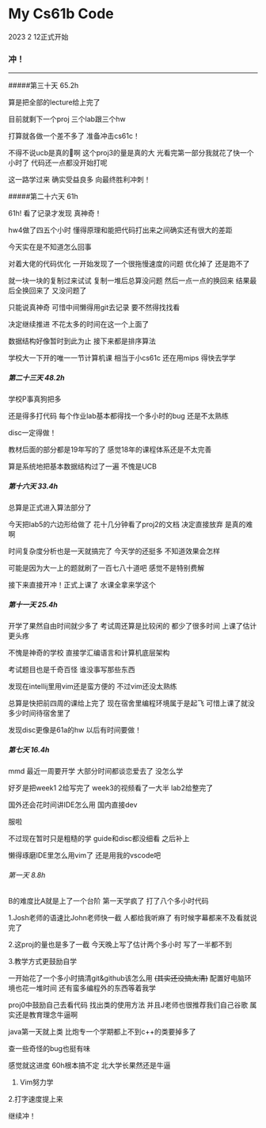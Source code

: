 
# My Cs61b Code

2023 2 12正式开始

### 冲！

*****

#####第三十天 65.2h

算是把全部的lecture给上完了

目前就剩下一个proj 三个lab跟三个hw

打算就各做一个差不多了 准备冲击cs61c！

不得不说ucb是真的🐂啊 这个proj3的量是真的大 光看完第一部分我就花了快一个小时了 代码还一点都没开始打呢

这一路学过来 确实受益良多 向最终胜利冲刺！

#####第二十六天 61h

61h! 看了记录才发现 真神奇！

hw4做了四五个小时 懂得原理和能把代码打出来之间确实还有很大的差距

今天实在是不知道怎么回事

对着大佬的代码优化 一开始发现了一个很拖慢速度的问题 优化掉了 还是跑不了

就一块一块的复制过来试试 复制一堆后总算没问题 然后一点一点的换回来 结果最后全换回来了 又没问题了

只能说真神奇 可惜中间懒得用git去记录 要不然得找找看

决定继续推进 不花太多的时间在这一个上面了

数据结构好像暂时到此为止 接下来都是排序算法

学校大一下开的唯一一节计算机课 相当于小cs61c 还在用mips 得快去学学


##### 第二十三天 48.2h

学校P事真狗把多

还是得多打代码 每个作业lab基本都得找一个多小时的bug 还是不太熟练

disc一定得做！

教材后面的部分都是19年写的了 感觉18年的课程体系还是不太完善

算是系统地把基本数据结构过了一遍 不愧是UCB



##### 第十六天 33.4h

总算是正式进入算法部分了 

今天把lab5的六边形给做了 花十几分钟看了proj2的文档 决定直接放弃 是真的难啊

时间复杂度分析也是一天就搞完了 今天学的还挺多 不知道效果会怎样

可能是因为大一上的题就刷了一百七八十道吧 感觉不是特别费解

接下来直接开冲！正式上课了 水课全拿来学这个


##### 第十一天 25.4h

开学了果然自由时间就少多了 考试周还算是比较闲的 都少了很多时间 上课了估计更头疼

不愧是神奇的学校 直接学汇编语言和计算机底层架构

考试题目也是千奇百怪 谁没事写那些东西

发现在intellij里用vim还是蛮方便的 不过vim还没太熟练

总算是快把前四周的课给上完了 现在宿舍里编程环境属于是起飞 可惜上课了就没多少时间待宿舍里了

发现disc更像是61a的hw 以后有时间要做！



##### 第七天 16.4h

mmd 最近一周要开学 大部分时间都谈恋爱去了 没怎么学

好歹是把week1 2给写完了 week3的视频看了一大半 lab2给整完了

国外还会花时间讲IDE怎么用 国内直接dev

服啦

不过现在暂时只是粗糙的学 guide和disc都没细看 之后补上

懒得琢磨IDE里怎么用vim了 还是用我的vscode吧 


###### 第一天 8.8h

B的难度比A就是上了一个台阶 第一天学疯了 打了八个多小时代码

1.Josh老师的语速比John老师快一截 人都给我听麻了 有时候字幕都来不及看就说完了

2.这proj的量也是多了一截 今天晚上写了估计两个多小时 写了一半都不到

3.教学方式更鼓励自学

一开始花了一个多小时搞清git&github该怎么用 ~~(其实还没搞太清)~~ 配置好电脑环境也花一堆时间 还有蛮多编程外的东西等着我学

proj0中鼓励自己去看代码 找出类的使用方法 并且J老师也很推荐我们自己谷歌 属实还是教育理念牛逼啊

java第一天就上类 比炮专一个学期都上不到c++的类要掉多了

查一些奇怪的bug也挺有味

感觉就这进度 60h根本搞不定 北大学长果然还是牛逼

1. Vim努力学

2.打字速度提上来

继续冲！

